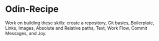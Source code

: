 # Odin-Recipe
Work on building these skills: create a repository, Git basics, Boilerplate, Links, Images, Absolute and Relative paths, Text, Work Flow, Commit Messages, and Joy.
